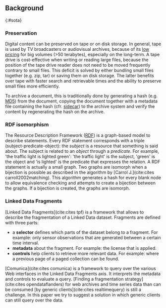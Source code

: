 ##  Background
{:#sota}

### Preservation

Digital content can be preserved on tape or on disk storage. In general, tape is used by TV broadcasters or audiovisual archives, because of its [low pricing](https://searchdatabackup.techtarget.com/news/1507559/Choosing-a-data-archiving-strategy-Disk-archiving-vs-tape-archiving) for big volumes (>50 terabytes), especially on the long-term. A tape drive is cost-effective when writing or reading large files, because the position of the tape drive reader does not need to be moved frequently contrary to small files. This deficit is solved by either bundling small files together (e.g. zip, tar) or saving them on disk storage. The latter benefits over tape with faster search and retrievable times and the ability to preserve small files more efficiently.

To archive a document, this is traditionally done by generating a hash (e.g. [MD5](https://en.wikipedia.org/wiki/MD5)) from the document, copying the document together with a metadata file containing the hash (cfr. [sidecar](https://en.wikipedia.org/wiki/Sidecar_file)) to the archive system and verify the content by regenerating the hash on the archive.

### RDF isomorphism

The Resource Description Framework ([RDF](https://en.wikipedia.org/wiki/Resource_Description_Framework)) is a graph-based model to describe statements. Every RDF statement corresponds with a triple (subject-predicate-object): the _subject_ is a resource that something is said about. The subject is related to an _object_ through a _predicate_. For example, 'the traffic light is lighted green': 'the traffic light' is the subject, 'green' is the object and 'is lighted' is the predicate that expresses the relation. A RDF statement is actually a small graph. Two graphs are isomorph when a bijection is possible as described in the algorithm by [Carrol J.](cite:cites carroll2002matching). This algorithm generates a hash for every blank node to allow equivalence checking and attempts to create a bijection between the graphs. If a bijection is created, the graphs are isomorph.

### Linked Data Fragments

[Linked Data Fragments](cite:cites tpf) is a framework that allows to describe the fragmentation of a Linked Data dataset. Fragments are defined with three parts:

* a **selector** defines which parts of the dataset belong to a fragment. For example: only sensor observations that are generated between a certain time interval.
* **metadata** about the fragment. For example: the license that is applied.
* **controls** help clients to retrieve more relevant data. For example: where a previous page of a paged collection can be found.

[Comunica](cite:cites comunica) is a framework to query over the various Web interfaces in the Linked Data Fragments axis.
It interprets the metadata and controls to evaluate a query.
[Finding a fragmentation strategy](cite:cites opendataflanders) for web archives and time series data than can be consumed [by generic clients](cite:cites realtimequery) is still a challenge.
In this paper we try to suggest a solution in which generic clients can still query over the data.

